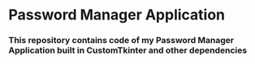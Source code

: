 # Password Manager Application
### This repository contains code of my Password Manager Application built in CustomTkinter and other dependencies
